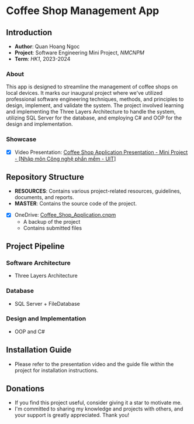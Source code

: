 # Coffee Shop Management App

## Introduction
- **Author**: Quan Hoang Ngoc
- **Project**: Software Engineering Mini Project, _NMCNPM_
- **Term**: _HK1_, 2023-2024

### About 
This app is designed to streamline the management of coffee shops on local devices. It marks our inaugural project where we've utilized professional software engineering techniques, methods, and principles to design, implement, and validate the system. The project involved learning and implementing the Three Layers Architecture to handle the system, utilizing SQL Server for the database, and employing C# and OOP for the design and implementation.

### Showcase
- [x] Video Presentation: [Coffee Shop Application Presentation - Mini Project - [Nhập môn Công nghệ phần mềm - UIT]](https://youtu.be/qr8Z_AfD1tw)

## Repository Structure  
- **RESOURCES**: Contains various project-related resources, guidelines, documents, and reports.
- **MASTER**: Contains the source code of the project.
- [x] OneDrive: [Coffee_Shop_Application.cnpm](https://uithcm-my.sharepoint.com/:f:/g/personal/22521178_ms_uit_edu_vn/EuqxEatwhmBHoCxVAXI40j8BiAY_k02M9gLaAYFJmZNUEg?e=kHtiJj)
  - A backup of the project
  - Contains submitted files

## Project Pipeline
### Software Architecture 
- Three Layers Architecture

### Database 
- SQL Server + FileDatabase

### Design and Implementation 
- OOP and C#

## Installation Guide 
- Please refer to the presentation video and the guide file within the project for installation instructions.

## Donations
- If you find this project useful, consider giving it a star to motivate me.
- I'm committed to sharing my knowledge and projects with others, and your support is greatly appreciated. Thank you!



<!--
# Introduction
- Quan Hoang Ngoc
- Software Engineering Mini Project, _NMCNPM_
- _HK1_, 2023-2024
  
### about 
- This is an interaction app that helps manage Coffee Shop on local devices.
- It is interesting to say that the first project we design, implement, and validate using an approach with some methods, principles, technicals, tricks, etc as a professional software engineer.
- I learn about Three Layers Architecture to manage the system, using SQL Server for database and c#, OOP to design and implement.

### show-off 
- [x] Video: [Coffee Shop Application Presentation - Mini Project - [Nhập môn Công nghệ phần mềm - UIT]](https://youtu.be/qr8Z_AfD1tw)

# Repo Structure:  
- RESOURCES: some resources, guidelines, documents and reports of this project.
- MASTER: source code of this project.
- [x] OneDrive: [Coffee_Shop_Application.cnpm](https://uithcm-my.sharepoint.com/:f:/g/personal/22521178_ms_uit_edu_vn/EuqxEatwhmBHoCxVAXI40j8BiAY_k02M9gLaAYFJmZNUEg?e=kHtiJj)
  - Backup this project
  - Contain submit files   

# Pipeline: 
### Programs System Architecture 
- Three Layers Architecture
### Database 
- SQL Server + FileDatabase
### Design and Implement 
- OOP and c# 

# How to install this project: 
- Watch guides in this presentation video and in the guide file in the project.  

# Donate: 
- If this project is useful, please like (star) to add motivation for me. 
- I am happy to share my knowledge and projects to people. I am willing to spend more time, enthusiasm and a well-groomed appearance for these projects. Thank you for your help. 
--> 
